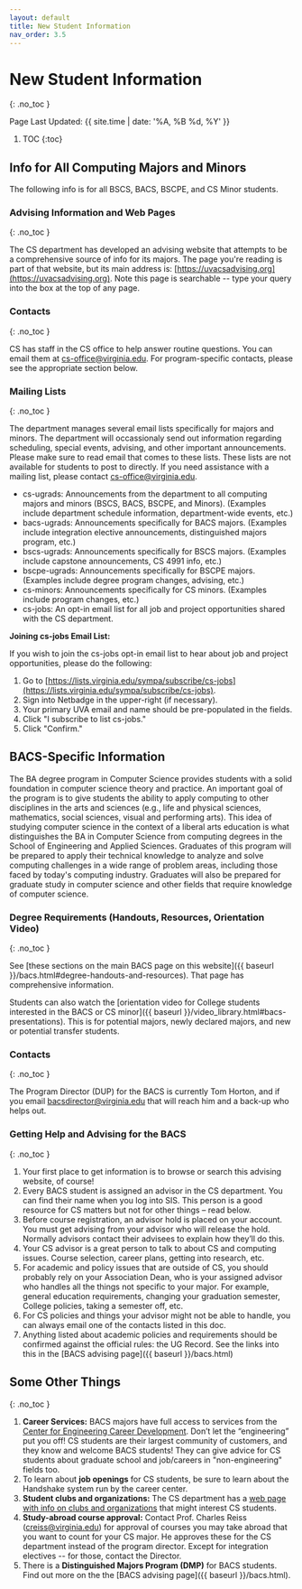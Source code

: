 ```yaml
---
layout: default
title: New Student Information
nav_order: 3.5
---
```


# New Student Information
{: .no_toc }

Page Last Updated: {{ site.time | date: '%A, %B %d, %Y' }}


1. TOC
{:toc}

## Info for All Computing Majors and Minors

The following info is for all BSCS, BACS, BSCPE, and CS Minor students.

### Advising Information and Web Pages
{: .no_toc }

The CS department has developed an advising website that attempts to be a comprehensive source of info for its majors. The page you're reading is part of that website, but its main address is: [https://uvacsadvising.org](https://uvacsadvising.org). Note this page is searchable -- type your query into the box at the top of any page.

### Contacts
{: .no_toc }

CS has staff in the CS office to help answer routine questions. You can email them at [cs-office@virginia.edu](mailto:cs-office@virginia.edu).  For program-specific contacts, please see the appropriate section below.

### Mailing Lists
{: .no_toc }

The department manages several email lists specifically for majors and minors.  The department will occassionaly send out information regarding scheduling, special events, advising, and other important announcements.  Please make sure to read email that comes to these lists.  These lists are not available for students to post to directly.  If you need assistance with a mailing list, please contact [cs-office@virginia.edu](mailto:cs-office@virginia.edu).

* cs-ugrads: Announcements from the department to all computing majors and minors (BSCS, BACS, BSCPE, and Minors).  (Examples include department schedule information, department-wide events, etc.)
* bacs-ugrads: Announcements specifically for BACS majors.  (Examples include integration elective announcements, distinguished majors program, etc.)
* bscs-ugrads: Announcements specifically for BSCS majors.  (Examples include capstone announcements, CS 4991 info, etc.)
* bscpe-ugrads: Announcements specifically for BSCPE majors.  (Examples include degree program changes, advising, etc.)
* cs-minors: Announcements specifically for CS minors.  (Examples include program changes, etc.)
* cs-jobs: An opt-in email list for all job and project opportunities shared with the CS department.

__Joining cs-jobs Email List:__

If you wish to join the cs-jobs opt-in email list to hear about job and project opportunities, please do the following:

1. Go to [https://lists.virginia.edu/sympa/subscribe/cs-jobs](https://lists.virginia.edu/sympa/subscribe/cs-jobs).
2. Sign into Netbadge in the upper-right (if necessary).
3. Your primary UVA email and name should be pre-populated in the fields.
4. Click "I subscribe to list cs-jobs."
5. Click "Confirm."

## BACS-Specific Information

The BA degree program in Computer Science provides students with a solid foundation in computer science theory and practice. An important goal of the program is to give students the ability to apply computing to other disciplines in the arts and sciences (e.g., life and physical sciences, mathematics, social sciences, visual and performing arts). This idea of studying computer science in the context of a liberal arts education is what distinguishes the BA in Computer Science from computing degrees in the School of Engineering and Applied Sciences. Graduates of this program will be prepared to apply their technical knowledge to analyze and solve computing challenges in a wide range of problem areas, including those faced by today's computing industry. Graduates will also be prepared for graduate study in computer science and other fields that require knowledge of computer science.

### Degree Requirements (Handouts, Resources, Orientation Video)
{: .no_toc }

See [these sections on the main BACS page on this website]({{ baseurl }}/bacs.html#degree-handouts-and-resources). That page has comprehensive information.

Students can also watch the [orientation video for College students interested in the BACS or CS minor]({{ baseurl }}/video_library.html#bacs-presentations). This is for potential majors, newly declared majors, and new or potential transfer students.

### Contacts
{: .no_toc }

The Program Director (DUP) for the BACS is currently Tom Horton, and if you email [bacsdirector@virginia.edu](mailto:bacsdirector@virginia.edu) that will reach him and a back-up who helps out.

### Getting Help and Advising for the BACS
{: .no_toc }

1. Your first place to get information is to browse or search this advising website, of course!
2. Every BACS student is assigned an advisor in the CS department. You can find their name when you log into SIS. This person is a good resource for CS matters but not for other things – read below.
3. Before course registration, an advisor hold is placed on your account. You must get advising from your advisor who will release the hold. Normally advisors contact their advisees to explain how they’ll do this.
4. Your CS advisor is a great person to talk to about CS and computing issues. Course selection, career plans, getting into research, etc.
5. For academic and policy issues that are outside of CS, you should probably rely on your Association Dean, who is your assigned advisor who handles all the things not specific to your major. For example, general education requirements, changing your graduation semester, College policies, taking a semester off, etc.
6. For CS policies and things your advisor might not be able to handle, you can always email one of the contacts listed in this doc. 
7. Anything listed about academic policies and requirements should be confirmed against the official rules: the UG Record.  See the links into this in the [BACS advising page]({{ baseurl }}/bacs.html)

## Some Other Things
{: .no_toc }

1. __Career Services:__  BACS majors have full access to services from the [Center for Engineering Career Development](https://engineering.virginia.edu/about/offices/career-development-center-engineering-career-development). Don’t let the “engineering” put you off!  CS students are their largest community of customers, and they know and welcome BACS students! They can give advice for CS students about graduate school and job/careers in "non-engineering" fields too.
2. To learn about __job openings__ for CS students, be sure to learn about the Handshake system run by the career center.
3. __Student clubs and organizations:__ The CS department has a [web page with info on clubs and organizations](https://engineering.virginia.edu/departments/computer-science/about-computer-science/clubs-and-groups) that might interest CS students. 
4. __Study-abroad course approval:__  Contact Prof. Charles Reiss (creiss@virginia.edu) for approval of courses you may take abroad that you want to count for your CS major. He approves these for the CS department instead of the program director. Except for integration electives -- for those, contact the Director.
5. There is a __Distinguished Majors Program (DMP)__ for BACS students.  Find out more on the the [BACS advising page]({{ baseurl }}/bacs.html).
